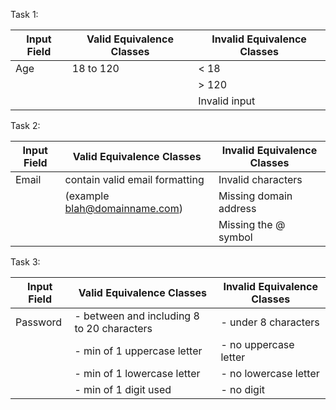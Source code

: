 Task 1: 

| Input Field | Valid Equivalence Classes | Invalid Equivalence Classes |
|-------------|---------------------------|-----------------------------|
| Age         | 18 to 120                 | < 18                        |
|             |                           | > 120                       |
|             |                           | Invalid input               |

Task 2:

| Input Field | Valid Equivalence Classes        | Invalid Equivalence Classes |
|-------------|----------------------------------|-----------------------------|
| Email       | contain valid email formatting   | Invalid characters          |
|             | (example blah@domainname.com)    | Missing domain address      |
|             |                                  | Missing the @ symbol        |


Task 3: 

| Input Field | Valid Equivalence Classes                  | Invalid Equivalence Classes |
|-------------|--------------------------------------------|-----------------------------|
| Password    | - between and including 8 to 20 characters | - under 8 characters        |
|             | - min of 1 uppercase letter                | - no uppercase letter       |
|             | - min of 1 lowercase letter                | - no lowercase letter       |
|             | - min of 1 digit used                      | - no digit                  |